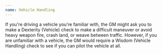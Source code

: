 ```yaml
---
name: Vehicle Handling
---
```

If you're driving a vehicle you're familiar with, the GM might ask you to make a Dexterity (Vehicle) 
check to make a difficult maneuver or avoid heavy weapon fire, crash land, or weave between traffic. 
 However, if you are unfamiliar with a vehicle, the GM would require a Wisdom (Vehicle Handling) 
check to see if you can pilot the vehicle at all.